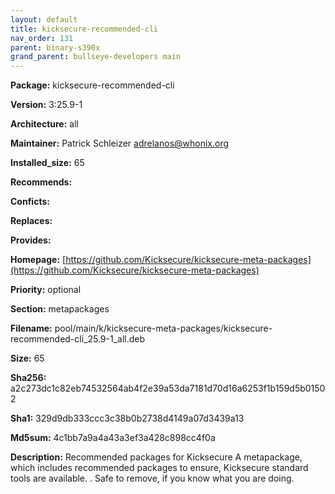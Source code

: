 ```yaml
---
layout: default
title: kicksecure-recommended-cli
nav_order: 131
parent: binary-s390x
grand_parent: bullseye-developers main
---
```


**Package:** kicksecure-recommended-cli

**Version:** 3:25.9-1

**Architecture:**  all

**Maintainer:**  Patrick Schleizer <adrelanos@whonix.org>

**Installed_size:**  65

**Recommends:**  

**Conficts:**  

**Replaces:**  

**Provides:**  

**Homepage:**  [https://github.com/Kicksecure/kicksecure-meta-packages](https://github.com/Kicksecure/kicksecure-meta-packages)

**Priority:**  optional

**Section:** metapackages

**Filename:**  pool/main/k/kicksecure-meta-packages/kicksecure-recommended-cli_25.9-1_all.deb

**Size:**  65

**Sha256:**  a2c273dc1c82eb74532564ab4f2e39a53da7181d70d16a6253f1b159d5b01502

**Sha1:**  329d9db333ccc3c38b0b2738d4149a07d3439a13

**Md5sum:**  4c1bb7a9a4a43a3ef3a428c898cc4f0a

**Description:** Recommended packages for Kicksecure
 A metapackage, which includes recommended packages to ensure, Kicksecure
 standard tools are available.
 .
 Safe to remove, if you know what you are doing.


